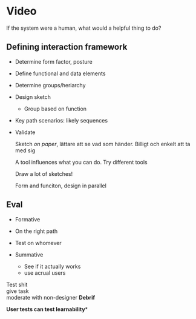 # Video

If the system were a human, what would a helpful thing to do?


## Defining interaction framework
- Determine form factor, posture
- Define functional and data elements
- Determine groups/heriarchy
- Design sketch
  - Group based on function
- Key path scenarios: likely sequences
- Validate

   Sketch *on paper*, lättare att se vad som händer. Billigt och enkelt att ta med sig

  A tool influences what you can do. Try different tools

  Draw a lot of sketches!

  Form and funciton, design in parallel

## Eval
 - Formative
  - On the right path
  - Test on whomever

- Summative
  - See if it actually works
  - use acrual users

Test shit  
give task  
moderate with non-designer
**Debrif**

**User tests can test learnability***
